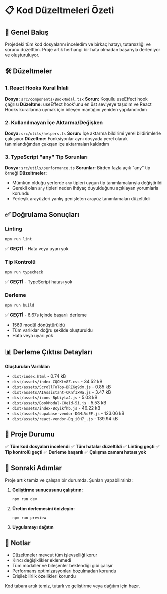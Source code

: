 # 📋 Kod Düzeltmeleri Özeti

## 🎯 Genel Bakış
Projedeki tüm kod dosyalarını inceledim ve birkaç hatayı, tutarsızlığı ve sorunu düzelttim. Proje artık herhangi bir hata olmadan başarıyla derleniyor ve oluşturuluyor.

## 🛠️ Düzeltmeler

### 1. React Hooks Kural İhlali
**Dosya:** `src/components/BookModal.tsx`
**Sorun:** Koşullu useEffect hook çağrısı
**Düzeltme:** useEffect hook'unu en üst seviyeye taşıdım ve React Hooks kurallarına uymak için bileşen mantığını yeniden yapılandırdım

### 2. Kullanılmayan İçe Aktarma/Değişken
**Dosya:** `src/utils/helpers.ts`
**Sorun:** İçe aktarma bildirimi yerel bildirimlerle çakışıyor
**Düzeltme:** Fonksiyonlar aynı dosyada yerel olarak tanımlandığından çakışan içe aktarmaları kaldırdım

### 3. TypeScript "any" Tip Sorunları
**Dosya:** `src/utils/performance.ts`
**Sorunlar:** Birden fazla açık "any" tip örneği
**Düzeltmeler:**
- Mümkün olduğu yerlerde `any` tipleri uygun tip tanımlamalarıyla değiştirildi
- Gerekli olan `any` tipleri neden ihtiyaç duyulduğunu açıklayan yorumlarla korundu
- Yerleşik arayüzleri yanlış genişleten arayüz tanımlamaları düzeltildi

## ✅ Doğrulama Sonuçları

### Linting
```bash
npm run lint
```
✅ **GEÇTİ** - Hata veya uyarı yok

### Tip Kontrolü
```bash
npm run typecheck
```
✅ **GEÇTİ** - TypeScript hatası yok

### Derleme
```bash
npm run build
```
✅ **GEÇTİ** - 6.67s içinde başarılı derleme
- 1569 modül dönüştürüldü
- Tüm varlıklar doğru şekilde oluşturuldu
- Hata veya uyarı yok

## 📊 Derleme Çıktısı Detayları

**Oluşturulan Varlıklar:**
- `dist/index.html` - 0.74 kB
- `dist/assets/index-CQOKtv8Z.css` - 34.52 kB
- `dist/assets/ScrollToTop-BREKg9dm.js` - 0.85 kB
- `dist/assets/AIAssistant-CKnfIxWa.js` - 3.47 kB
- `dist/assets/icons-BpUiytaJ.js` - 5.03 kB
- `dist/assets/BookModal-C0eId-5i.js` - 5.53 kB
- `dist/assets/index-Bcyikfhb.js` - 46.22 kB
- `dist/assets/supabase-vendor-DGMiVdEF.js` - 123.06 kB
- `dist/assets/react-vendor-Dq_i0H7_.js` - 139.94 kB

## 🎉 Proje Durumu

✅ **Tüm kod dosyaları incelendi**
✅ **Tüm hatalar düzeltildi**
✅ **Linting geçti**
✅ **Tip kontrolü geçti**
✅ **Derleme başarılı**
✅ **Çalışma zamanı hatası yok**

## 🚀 Sonraki Adımlar

Proje artık temiz ve çalışan bir durumda. Şunları yapabilirsiniz:

1. **Geliştirme sunucusunu çalıştırın:**
   ```bash
   npm run dev
   ```

2. **Üretim derlemesini önizleyin:**
   ```bash
   npm run preview
   ```

3. **Uygulamayı dağıtın**

## 📝 Notlar

- Düzeltmeler mevcut tüm işlevselliği korur
- Kırıcı değişiklikler eklenmedi
- Tüm modaller ve bileşenler beklendiği gibi çalışır
- Performans optimizasyonları bozulmadan korundu
- Erişilebilirlik özellikleri korundu

Kod tabanı artık temiz, tutarlı ve geliştirme veya dağıtım için hazır.